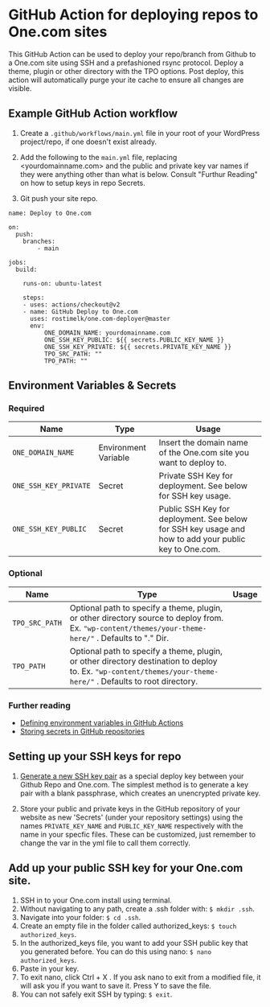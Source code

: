 # GitHub Action for deploying repos to One.com sites

This GitHub Action can be used to deploy your repo/branch from Github to a One.com site using SSH and a prefashioned rsync protocol. Deploy a theme, plugin or other directory with the TPO options. Post deploy, this action will automatically purge your ite cache to ensure all changes are visible.

## Example GitHub Action workflow

1. Create a `.github/workflows/main.yml` file in your root of your WordPress project/repo, if one doesn't exist already.

2. Add the following to the `main.yml` file, replacing <yourdomainname.com> and the public and private key var names if they were anything other than what is below. Consult "Furthur Reading" on how to setup keys in repo Secrets.

3. Git push your site repo.

```
name: Deploy to One.com

on:
  push:
    branches:
        - main

jobs:
  build:

    runs-on: ubuntu-latest

    steps:
    - uses: actions/checkout@v2
    - name: GitHub Deploy to One.com
      uses: rostimelk/one.com-deployer@master
      env:
          ONE_DOMAIN_NAME: yourdomainname.com
          ONE_SSH_KEY_PUBLIC: ${{ secrets.PUBLIC_KEY_NAME }}
          ONE_SSH_KEY_PRIVATE: ${{ secrets.PRIVATE_KEY_NAME }}
          TPO_SRC_PATH: ""
          TPO_PATH: ""
```

## Environment Variables & Secrets

### Required

| Name                  | Type                 | Usage                                                                                                 |
| --------------------- | -------------------- | ----------------------------------------------------------------------------------------------------- |
| `ONE_DOMAIN_NAME`     | Environment Variable | Insert the domain name of the One.com site you want to deploy to.                                     |
| `ONE_SSH_KEY_PRIVATE` | Secret               | Private SSH Key for deployment. See below for SSH key usage.                                          |
| `ONE_SSH_KEY_PUBLIC`  | Secret               | Public SSH Key for deployment. See below for SSH key usage and how to add your public key to One.com. |

### Optional

| Name           | Type                                                                                                                                                            | Usage |
| -------------- | --------------------------------------------------------------------------------------------------------------------------------------------------------------- | ----- |
| `TPO_SRC_PATH` | Optional path to specify a theme, plugin, or other directory source to deploy from. Ex. `"wp-content/themes/your-theme-here/"` . Defaults to "." Dir.           |
| `TPO_PATH`     | Optional path to specify a theme, plugin, or other directory destination to deploy to. Ex. `"wp-content/themes/your-theme-here/"` . Defaults to root directory. |

### Further reading

-   [Defining environment variables in GitHub Actions](https://developer.github.com/actions/creating-github-actions/accessing-the-runtime-environment/#environment-variables)
-   [Storing secrets in GitHub repositories](https://developer.github.com/actions/managing-workflows/storing-secrets/)

## Setting up your SSH keys for repo

1. [Generate a new SSH key pair](https://help.github.com/articles/generating-a-new-ssh-key-and-adding-it-to-the-ssh-agent/) as a special deploy key between your Github Repo and One.com. The simplest method is to generate a key pair with a blank passphrase, which creates an unencrypted private key.

2. Store your public and private keys in the GitHub repository of your website as new 'Secrets' (under your repository settings) using the names `PRIVATE_KEY_NAME` and `PUBLIC_KEY_NAME` respectively with the name in your specfic files. These can be customized, just remember to change the var in the yml file to call them correctly.

## Add up your public SSH key for your One.com site.

1. SSH in to your One.com install using terminal.
2. Without navigating to any path, create a .ssh folder with: `$ mkdir .ssh`.
3. Navigate into your folder: `$ cd .ssh`.
4. Create an empty file in the folder called authorized_keys: `$ touch authorized_keys`.
5. In the authorized_keys file, you want to add your SSH public key that you generated before. You can do this using nano: `$ nano authorized_keys`.
6. Paste in your key.
7. To exit nano, click Ctrl + X . If you ask nano to exit from a modified file, it will ask you if you want to save it. Press Y to save the file.
8. You can not safely exit SSH by typing: `$ exit`.
